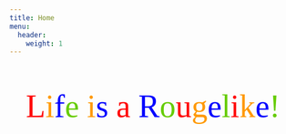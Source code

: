 ```yaml
---
title: Home
menu:
  header:
    weight: 1
---
```

<link href="https://fonts.googlefonts.cn/css?family=Fredericka+the+Great" rel="stylesheet">
<p style="text-indent:0em;text-align:center;font-size:4em;font-family: 'Fredericka the Great', cursive;">
<font color="ff0000">L</font><font color="#ff9900">i</font><font color="0000FF">f</font><font color="#66cc00">e</font><font color="ff0000"> </font><font color="#ff9900">i</font><font color="0000FF">s</font><font color="#66cc00"> </font><font color="ff0000">a</font><font color="#ff9900"> </font><font color="0000FF">R</font><font color="#66cc00">o</font><font color="ff0000">u</font><font color="#ff9900">g</font><font color="0000FF">e</font><font color="#66cc00">l</font><font color="ff0000">i</font><font color="#ff9900">k</font><font color="0000FF">e</font><font color="#66cc00">!</font>
</p>